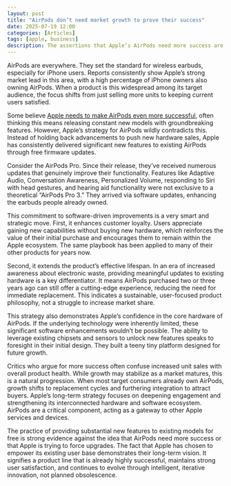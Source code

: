 ```yaml
---
layout: post
title: "AirPods don’t need market growth to prove their success"
date: 2025-07-19 12:00
categories: [Articles]
tags: [apple, business]
description: The assertions that Apple’s AirPods need more success are misguided. The fact that the company pushes out free software updates for existing models prove their strategic strength and commitment to user satisfaction.
---
```


AirPods are everywhere. They set the standard for wireless earbuds, especially for iPhone users. Reports consistently show Apple’s strong market lead in this area, with a high percentage of iPhone owners also owning AirPods. When a product is this widespread among its target audience, the focus shifts from just selling more units to keeping current users satisfied.

Some believe [Apple needs to make AirPods even more successful](https://cirpapple.substack.com/p/airpods-succeed-yet-need-to-succeed), often thinking this means releasing constant new models with groundbreaking features. However, Apple’s strategy for AirPods wildly contradicts this. Instead of holding back advancements to push new hardware sales, Apple has consistently delivered significant new features to existing AirPods through free firmware updates.

Consider the AirPods Pro. Since their release, they’ve received numerous updates that genuinely improve their functionality. Features like Adaptive Audio, Conversation Awareness, Personalized Volume, responding to Siri with head gestures, and hearing aid functionality were not exclusive to a theoretical “AirPods Pro 3.” They arrived via software updates, enhancing the earbuds people already owned.

This commitment to software-driven improvements is a very smart and strategic move. First, it enhances customer loyalty. Users appreciate gaining new capabilities without buying new hardware, which reinforces the value of their initial purchase and encourages them to remain within the Apple ecosystem. The same playbook has been applied to many of their other products for years now.

Second, it extends the product’s effective lifespan. In an era of increased awareness about electronic waste, providing meaningful updates to existing hardware is a key differentiator. It means AirPods purchased two or three years ago can still offer a cutting-edge experience, reducing the need for immediate replacement. This indicates a sustainable, user-focused product philosophy, not a struggle to increase market share. 

This strategy also demonstrates Apple’s confidence in the core hardware of AirPods. If the underlying technology were inherently limited, these significant software enhancements wouldn’t be possible. The ability to leverage existing chipsets and sensors to unlock new features speaks to foresight in their initial design. They built a teeny tiny platform designed for future growth.

Critics who argue for more success often confuse increased unit sales with overall product health. While growth may stabilize as a market matures, this is a natural progression. When most target consumers already own AirPods, growth shifts to replacement cycles and furthering integration to attract buyers. Apple’s long-term strategy focuses on deepening engagement and strengthening its interconnected hardware and software ecosystem. AirPods are a critical component, acting as a gateway to other Apple services and devices.

The practice of providing substantial new features to existing models for free is strong evidence against the idea that AirPods need more success or that Apple is trying to force upgrades. The fact that Apple has chosen to empower its existing user base demonstrates their long-term vision. It signifies a product line that is already highly successful, maintains strong user satisfaction, and continues to evolve through intelligent, iterative innovation, not planned obsolescence.
